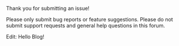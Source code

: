 Thank you for submitting an issue!

Please only submit bug reports or feature suggestions. Please do not submit support requests and general help questions in this forum.

Edit: Hello Blog!
